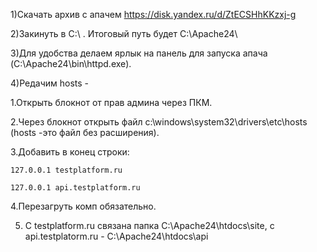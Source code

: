 1)Скачать архив с апачем  https://disk.yandex.ru/d/ZtECSHhKKzxj-g

2)Закинуть в C:\ . Итоговый путь будет C:\Apache24\

3)Для удобства делаем ярлык на панель для запуска апача (C:\Apache24\bin\httpd.exe).

4)Редачим hosts - 

  1.Открыть блокнот от прав админа через ПКМ.
  
  2.Через блокнот открыть файл c:\windows\system32\drivers\etc\hosts (hosts -это файл без расширения).
  
  3.Добавить в конец строки:
  
    127.0.0.1 testplatform.ru
    
    127.0.0.1 api.testplatform.ru
    
  4.Перезагруть комп обязательно.
  
 5) C testplatform.ru связана папка C:\Apache24\htdocs\site, с  api.testplatorm.ru - C:\Apache24\htdocs\api
  
